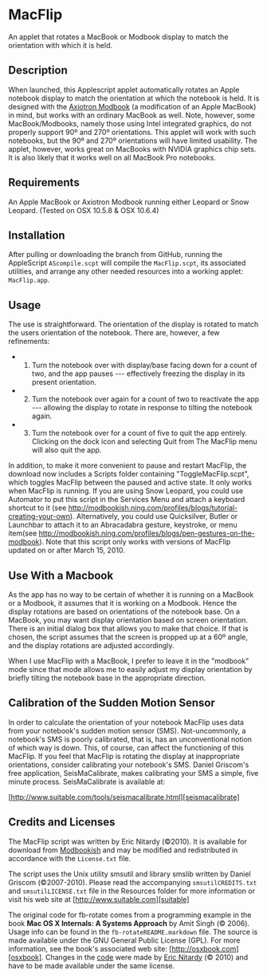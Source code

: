 MacFlip
=======

An applet that rotates a MacBook or Modbook display to match the orientation with which it is held.

Description
-----------
When launched, this Applescript applet automatically rotates an Apple notebook display to match the orientation at which the notebook is held. It is designed with the [Axiotron Modbook][] (a modification of an Apple MacBook) in mind, but works with an ordinary MacBook as well. Note, however, some MacBook/Modbooks, namely those using Intel integrated graphics, do not properly support 90º and 270º orientations. This applet will work with such notebooks, but the 90º and 270º orientations will have limited usability. The applet, however, works great on MacBooks with NVIDIA graphics chip sets. It is also likely that it works well on all MacBook Pro notebooks. 

Requirements
------------
An Apple MacBook or Axiotron Modbook running either Leopard or Snow Leopard. (Tested on OSX 10.5.8 & OSX 10.6.4)

Installation
------------
After pulling or downloading the branch from GitHub, running the  AppleScript `AScompile.scpt` will compile the `MacFlip.scpt`, its associated utilities, and arrange any other needed resources into a working applet: `MacFlip.app`.

Usage
-----
The use is straightforward. The orientation of the display is rotated to match the users orientation of the notebook. There are, however, a few refinements: 

- 1) Turn the notebook over with display/base facing down for a count of two, and the app pauses --- effectively freezing the display in its present orientation.
- 2) Turn the notebook over again for a count of two to reactivate the app --- allowing the display to rotate in response to tilting the notebook again.
- 3) Turn the notebook over for a count of five to quit the app entirely. Clicking on the dock icon and selecting Quit from The MacFlip menu will also quit the app. 

In addition, to make it more convenient to pause and restart MacFlip, the download now includes a Scripts folder containing "ToggleMacFlip.scpt", which toggles MacFlip between the paused and active state. It only works when MacFlip is running. If you are using Snow Leopard, you could use Automator to put this script in the Services Menu and attach a keyboard shortcut to it (see http://modbookish.ning.com/profiles/blogs/tutorial-creating-your-own). Alternatively, you could use Quicksilver, Butler or Launchbar to attach it to an Abracadabra gesture, keystroke, or menu item(see http://modbookish.ning.com/profiles/blogs/pen-gestures-on-the-modbook). Note that this script only works with versions of MacFlip updated on or after March 15, 2010.

Use With a Macbook
------------------
As the app has no way to be certain of whether it is running on a MacBook or a Modbook, it assumes that it is working on a Modbook. Hence the display rotations are based on orientations of the notebook base. On a MacBook, you may want display orientation based on screen orientation. There is an initial dialog box that allows you to make that choice. If that is chosen, the script assumes that the screen is propped up at a 60º angle, and the display rotations are adjusted accordingly.

When I use MacFlip with a MacBook, I prefer to leave it in the "modbook" mode since that mode allows me to easily adjust my display orientation by briefly tilting the notebook base in the appropriate direction.

Calibration of the Sudden Motion Sensor
---------------------------------------
In order to calculate the orientation of your notebook MacFlip uses data from your notebook's sudden motion sensor (SMS). Not-uncommonly, a notebook's  SMS is poorly calibrated, that is, has an unconventional notion of which way is down. This, of course, can affect the functioning of this MacFlip. If you feel that MacFlip is rotating the display at inappropriate orientations, consider calibrating your notebook's SMS. Daniel Griscom's free application, SeisMaCalibrate, makes calibrating your SMS a simple, five minute process. SeisMaCalibrate is available at:

[http://www.suitable.com/tools/seismacalibrate.html][seismacalibrate]

Credits and Licenses
--------------------
The MacFlip script was written by Eric Nitardy (©2010). It is available for download from [Modbookish][] and may be modified and redistributed in accordance with the `License.txt` file.

The script uses the Unix utility smsutil and library smslib written by Daniel Griscom (©2007-2010). Please read the accompanying `smsutilCREDITS.txt` and `smsutilLICENSE.txt` file in the Resources folder for more information or visit his web site at [http://www.suitable.com][suitable]

The original code for fb-rotate comes from a programming example in
the book **Mac OS X Internals: A Systems Approach** by Amit Singh (© 2006). Usage info can be found in the `fb-rotateREADME.markdown` file. The source is made available under the GNU General Public License (GPL). For more information, see the book's associated web site: [http://osxbook.com][osxbook]. Changes in the [code][fb-rotate rotate only] were made by [Eric Nitardy][ericn] (© 2010) and have to be made available under the same license. 



[Axiotron Modbook]: http://www.axiotron.com/index.php?id=modbook
[seismacalibrate]: http://www.suitable.com/tools/seismacalibrate.html
[Modbookish]: http://modbookish.lefora.com/2010/04/21/macflip-a-free-accelerometer-based-display-rotatio-3/
[suitable]: http://www.suitable.com
[osxbook]: http://osxbook.com]
[fb-rotate rotate only]: http://github.com/CdLbB/fb-rotate/tree/RotateOnly
[ericn]: http://modbookish.lefora.com/members/ericn/